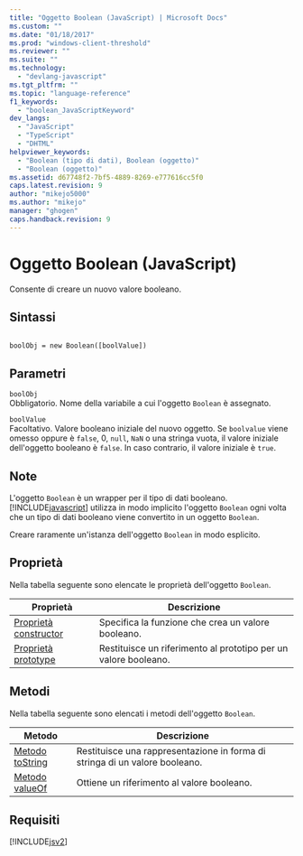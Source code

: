 ```yaml
---
title: "Oggetto Boolean (JavaScript) | Microsoft Docs"
ms.custom: ""
ms.date: "01/18/2017"
ms.prod: "windows-client-threshold"
ms.reviewer: ""
ms.suite: ""
ms.technology: 
  - "devlang-javascript"
ms.tgt_pltfrm: ""
ms.topic: "language-reference"
f1_keywords: 
  - "boolean_JavaScriptKeyword"
dev_langs: 
  - "JavaScript"
  - "TypeScript"
  - "DHTML"
helpviewer_keywords: 
  - "Boolean (tipo di dati), Boolean (oggetto)"
  - "Boolean (oggetto)"
ms.assetid: d67748f2-7bf5-4889-8269-e777616cc5f0
caps.latest.revision: 9
author: "mikejo5000"
ms.author: "mikejo"
manager: "ghogen"
caps.handback.revision: 9
---
```

# Oggetto Boolean (JavaScript)
Consente di creare un nuovo valore booleano.  
  
## Sintassi  
  
```  
  
boolObj = new Boolean([boolValue])  
```  
  
## Parametri  
 `boolObj`  
 Obbligatorio.  Nome della variabile a cui l'oggetto `Boolean` è assegnato.  
  
 `boolValue`  
 Facoltativo.  Valore booleano iniziale del nuovo oggetto.  Se `boolvalue` viene omesso oppure è `false`, 0, `null`, `NaN` o una stringa vuota, il valore iniziale dell'oggetto booleano è `false`.  In caso contrario, il valore iniziale è `true`.  
  
## Note  
 L'oggetto `Boolean` è un wrapper per il tipo di dati booleano.  [!INCLUDE[javascript](../../javascript/includes/javascript-md.md)] utilizza in modo implicito l'oggetto `Boolean` ogni volta che un tipo di dati booleano viene convertito in un oggetto `Boolean`.  
  
 Creare raramente un'istanza dell'oggetto `Boolean` in modo esplicito.  
  
## Proprietà  
 Nella tabella seguente sono elencate le proprietà dell'oggetto `Boolean`.  
  
|Proprietà|Descrizione|  
|---------------|-----------------|  
|[Proprietà constructor](../../javascript/reference/constructor-property-boolean.md)|Specifica la funzione che crea un valore booleano.|  
|[Proprietà prototype](../../javascript/reference/prototype-property-boolean.md)|Restituisce un riferimento al prototipo per un valore booleano.|  
  
<a name="js56jsobjarraymeth"></a>   
## Metodi  
 Nella tabella seguente sono elencati i metodi dell'oggetto `Boolean`.  
  
|Metodo|Descrizione|  
|------------|-----------------|  
|[Metodo toString](../../javascript/reference/tostring-method-boolean-1.md)|Restituisce una rappresentazione in forma di stringa di un valore booleano.|  
|[Metodo valueOf](../../javascript/reference/valueof-method-boolean.md)|Ottiene un riferimento al valore booleano.|  
  
## Requisiti  
 [!INCLUDE[jsv2](../../javascript/reference/includes/jsv2-md.md)]